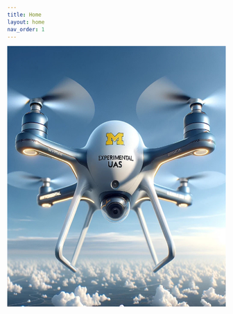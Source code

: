 ```yaml
---
title: Home
layout: home
nav_order: 1
---
```


<a class="image-link" href="/assets/images/profile.jpg">
  <img src="/assets/images/profile.jpg" alt="course profile image"
  width="600" height="600">
</a>

